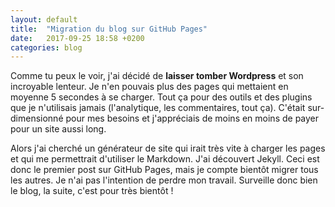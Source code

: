 ```yaml
---
layout: default
title:  "Migration du blog sur GitHub Pages"
date:   2017-09-25 18:58 +0200
categories: blog
---
```

Comme tu peux le voir, j'ai décidé de **laisser tomber Wordpress** et son incroyable lenteur. Je n'en pouvais plus des pages qui mettaient en moyenne 5 secondes à se charger. Tout ça pour des outils et des plugins que je n'utilisais jamais (l'analytique, les commentaires, tout ça). C'était sur-dimensionné pour mes besoins et j'appréciais de moins en moins de payer pour un site aussi long.

Alors j'ai cherché un générateur de site qui irait très vite à charger les pages et qui me permettrait d'utiliser le Markdown. J'ai découvert Jekyll. Ceci est donc le premier post sur GitHub Pages, mais je compte bientôt migrer tous les autres. Je n'ai pas l'intention de perdre mon travail. Surveille donc bien le blog, la suite, c'est pour très bientôt !